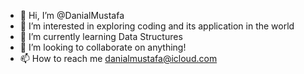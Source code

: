 - 👋 Hi, I’m @DanialMustafa
- 👀 I’m interested in exploring coding and its application in the world
- 🌱 I’m currently learning Data Structures
- 💞️ I’m looking to collaborate on anything!
- 📫 How to reach me danialmustafa@icloud.com

<!---
DanialMustafa/DanialMustafa is a ✨ special ✨ repository because its `README.md` (this file) appears on your GitHub profile.
You can click the Preview link to take a look at your changes.
--->
